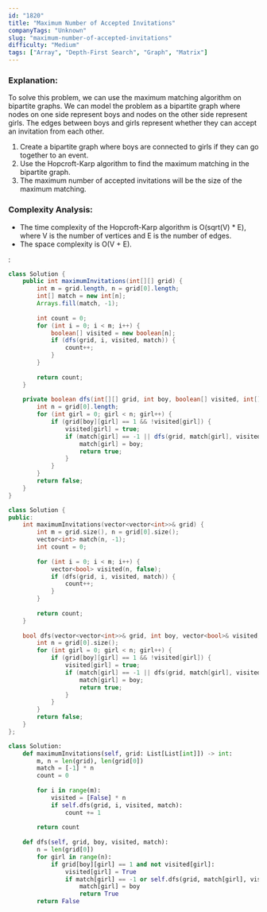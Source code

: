 ```yaml
---
id: "1820"
title: "Maximum Number of Accepted Invitations"
companyTags: "Unknown"
slug: "maximum-number-of-accepted-invitations"
difficulty: "Medium"
tags: ["Array", "Depth-First Search", "Graph", "Matrix"]
---
```


### Explanation:
To solve this problem, we can use the maximum matching algorithm on bipartite graphs. We can model the problem as a bipartite graph where nodes on one side represent boys and nodes on the other side represent girls. The edges between boys and girls represent whether they can accept an invitation from each other.

1. Create a bipartite graph where boys are connected to girls if they can go together to an event.
2. Use the Hopcroft-Karp algorithm to find the maximum matching in the bipartite graph.
3. The maximum number of accepted invitations will be the size of the maximum matching.

### Complexity Analysis:
- The time complexity of the Hopcroft-Karp algorithm is O(sqrt(V) * E), where V is the number of vertices and E is the number of edges.
- The space complexity is O(V + E).

:

```java
class Solution {
    public int maximumInvitations(int[][] grid) {
        int m = grid.length, n = grid[0].length;
        int[] match = new int[n];
        Arrays.fill(match, -1);
        
        int count = 0;
        for (int i = 0; i < m; i++) {
            boolean[] visited = new boolean[n];
            if (dfs(grid, i, visited, match)) {
                count++;
            }
        }
        
        return count;
    }
    
    private boolean dfs(int[][] grid, int boy, boolean[] visited, int[] match) {
        int n = grid[0].length;
        for (int girl = 0; girl < n; girl++) {
            if (grid[boy][girl] == 1 && !visited[girl]) {
                visited[girl] = true;
                if (match[girl] == -1 || dfs(grid, match[girl], visited, match)) {
                    match[girl] = boy;
                    return true;
                }
            }
        }
        return false;
    }
}
```

```cpp
class Solution {
public:
    int maximumInvitations(vector<vector<int>>& grid) {
        int m = grid.size(), n = grid[0].size();
        vector<int> match(n, -1);
        int count = 0;
        
        for (int i = 0; i < m; i++) {
            vector<bool> visited(n, false);
            if (dfs(grid, i, visited, match)) {
                count++;
            }
        }
        
        return count;
    }
    
    bool dfs(vector<vector<int>>& grid, int boy, vector<bool>& visited, vector<int>& match) {
        int n = grid[0].size();
        for (int girl = 0; girl < n; girl++) {
            if (grid[boy][girl] == 1 && !visited[girl]) {
                visited[girl] = true;
                if (match[girl] == -1 || dfs(grid, match[girl], visited, match)) {
                    match[girl] = boy;
                    return true;
                }
            }
        }
        return false;
    }
};
```

```python
class Solution:
    def maximumInvitations(self, grid: List[List[int]]) -> int:
        m, n = len(grid), len(grid[0])
        match = [-1] * n
        count = 0
        
        for i in range(m):
            visited = [False] * n
            if self.dfs(grid, i, visited, match):
                count += 1
        
        return count
    
    def dfs(self, grid, boy, visited, match):
        n = len(grid[0])
        for girl in range(n):
            if grid[boy][girl] == 1 and not visited[girl]:
                visited[girl] = True
                if match[girl] == -1 or self.dfs(grid, match[girl], visited, match):
                    match[girl] = boy
                    return True
        return False
```